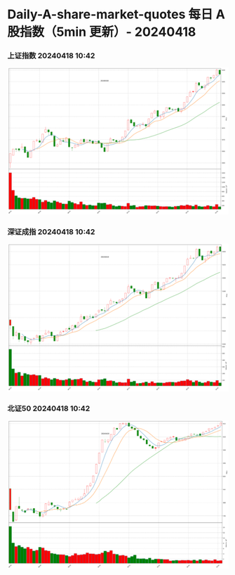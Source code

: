 
# Daily-A-share-market-quotes 每日 A 股指数（5min 更新）- 20240418

### 上证指数 20240418 10:42
![](./fig/2024/4/20240418-sh000001.png)

### 深证成指 20240418 10:42
![](./fig/2024/4/20240418-sz399001.png)

### 北证50 20240418 10:42
![](./fig/2024/4/20240418-bj899050.png)
